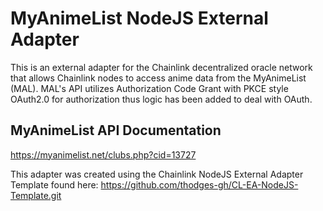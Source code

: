 # MyAnimeList NodeJS External Adapter

This is an external adapter for the Chainlink decentralized oracle network that allows Chainlink nodes to access anime data from the MyAnimeList (MAL). MAL's API utilizes Authorization Code Grant with PKCE style OAuth2.0 for authorization thus logic has been added to deal with OAuth.

## MyAnimeList API Documentation

https://myanimelist.net/clubs.php?cid=13727

This adapter was created using the Chainlink NodeJS External Adapter Template found here:
https://github.com/thodges-gh/CL-EA-NodeJS-Template.git
